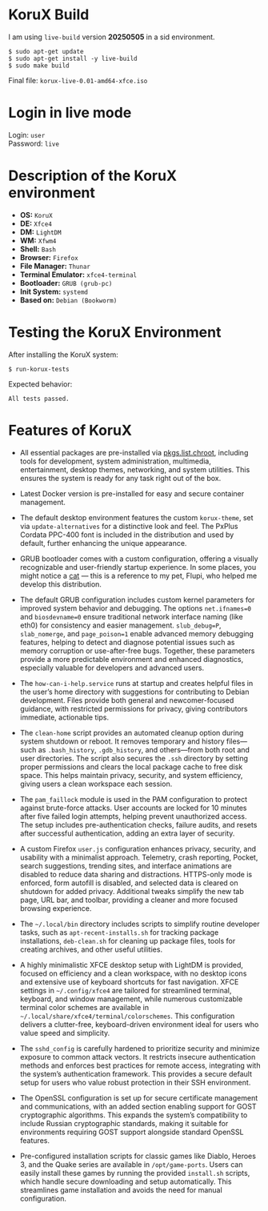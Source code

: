 # KoruX Build

I am using `live-build` version **20250505** in a sid environment.

```
$ sudo apt-get update
$ sudo apt-get install -y live-build
$ sudo make build
```

Final file: `korux-live-0.01-amd64-xfce.iso`

# Login in live mode

Login: `user`</br>
Password: `live`

# Description of the KoruX environment

- <strong>OS:</strong> ```KoruX```
- <strong>DE:</strong> ```Xfce4```
- <strong>DM:</strong> ```LightDM```
- <strong>WM:</strong> ```Xfwm4```
- <strong>Shell:</strong> ```Bash```
- <strong>Browser:</strong> ```Firefox```
- <strong>File Manager:</strong> ```Thunar```
- <strong>Terminal Emulator:</strong> ```xfce4-terminal```
- <strong>Bootloader:</strong> ```GRUB (grub-pc)```
- <strong>Init System:</strong> ```systemd```
- <strong>Based on:</strong> ```Debian (Bookworm)```

# Testing the KoruX Environment

After installing the KoruX system:
```
$ run-korux-tests
```

Expected behavior:
```
All tests passed.
```

# Features of KoruX

* All essential packages are pre-installed via
  [pkgs.list.chroot](https://github.com/KoruX-GNU-Linux/KoruX/blob/master/config/package-lists/pkgs.list.chroot),
  including tools for development, system administration, multimedia,
  entertainment, desktop themes, networking, and system utilities. This ensures
  the system is ready for any task right out of the box.

* Latest Docker version is pre-installed for easy and secure container
  management.

* The default desktop environment features the custom `korux-theme`, set via
  `update-alternatives` for a distinctive look and feel. The PxPlus Cordata PPC-400
  font is included in the distribution and used by default, further enhancing the
  unique appearance.

* GRUB bootloader comes with a custom configuration, offering a visually
  recognizable and user-friendly startup experience. In some places, you might
  notice a [cat](https://github.com/KoruX-GNU-Linux/KoruX/blob/master/flupi.jpg)
  — this is a reference to my pet, Flupi, who helped me develop this distribution.

* The default GRUB configuration includes custom kernel parameters for
  improved system behavior and debugging. The options `net.ifnames=0` and
  `biosdevname=0` ensure traditional network interface naming (like eth0) for
  consistency and easier management. `slub_debug=P`, `slab_nomerge`, and
  `page_poison=1` enable advanced memory debugging features, helping to detect and
  diagnose potential issues such as memory corruption or use-after-free bugs.
  Together, these parameters provide a more predictable environment and enhanced
  diagnostics, especially valuable for developers and advanced users.

* The `how-can-i-help.service` runs at startup and creates helpful files in the
  user’s home directory with suggestions for contributing to Debian development.
  Files provide both general and newcomer-focused guidance, with restricted
  permissions for privacy, giving contributors immediate, actionable tips.

* The `clean-home` script provides an automated cleanup option during system
  shutdown or reboot. It removes temporary and history files—such as
  `.bash_history`, `.gdb_history`, and others—from both root and user directories.
  The script also secures the `.ssh` directory by setting proper permissions and
  clears the local package cache to free disk space. This helps maintain privacy,
  security, and system efficiency, giving users a clean workspace each session.

* The `pam_faillock` module is used in the PAM configuration to protect against
  brute-force attacks. User accounts are locked for 10 minutes after five failed
  login attempts, helping prevent unauthorized access. The setup includes
  pre-authentication checks, failure audits, and resets after successful
  authentication, adding an extra layer of security.

* A custom Firefox `user.js` configuration enhances privacy, security, and
  usability with a minimalist approach. Telemetry, crash reporting, Pocket,
  search suggestions, trending sites, and interface animations are disabled to
  reduce data sharing and distractions. HTTPS-only mode is enforced, form autofill
  is disabled, and selected data is cleared on shutdown for added privacy.
  Additional tweaks simplify the new tab page, URL bar, and toolbar, providing a
  cleaner and more focused browsing experience.

* The `~/.local/bin` directory includes scripts to simplify routine developer
  tasks, such as `apt-recent-installs.sh` for tracking package installations,
  `deb-clean.sh` for cleaning up package files, tools for creating archives, and
  other useful utilities.

* A highly minimalistic XFCE desktop setup with LightDM is provided, focused on
  efficiency and a clean workspace, with no desktop icons and extensive use of
  keyboard shortcuts for fast navigation. XFCE settings in `~/.config/xfce4` are
  tailored for streamlined terminal, keyboard, and window management, while
  numerous customizable terminal color schemes are available in
  `~/.local/share/xfce4/terminal/colorschemes`. This configuration delivers a
  clutter-free, keyboard-driven environment ideal for users who value speed and
  simplicity.

* The `sshd_config` is carefully hardened to prioritize security and minimize
  exposure to common attack vectors. It restricts insecure authentication methods
  and enforces best practices for remote access, integrating with the system’s
  authentication framework. This provides a secure default setup for users who
  value robust protection in their SSH environment.

* The OpenSSL configuration is set up for secure certificate management and
  communications, with an added section enabling support for GOST cryptographic
  algorithms. This expands the system’s compatibility to include Russian
  cryptographic standards, making it suitable for environments requiring GOST
  support alongside standard OpenSSL features.

* Pre-configured installation scripts for classic games like Diablo, Heroes 3, and
  the Quake series are available in `/opt/game-ports`. Users can easily install
  these games by running the provided `install.sh` scripts, which handle secure
  downloading and setup automatically. This streamlines game installation and
  avoids the need for manual configuration.
